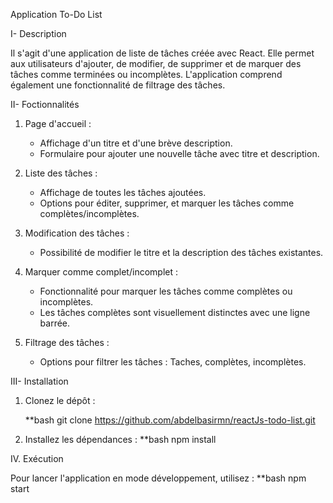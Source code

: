  Application To-Do List

I- Description

Il s'agit d'une application de liste de tâches créée avec React. Elle permet aux utilisateurs d'ajouter, de modifier, de supprimer et de marquer des tâches comme terminées ou incomplètes. L'application comprend également une fonctionnalité de filtrage des tâches.

II- Foctionnalités

1. Page d'accueil :
   - Affichage d'un titre et d'une brève description.
   - Formulaire pour ajouter une nouvelle tâche avec titre et description.

2. Liste des tâches :
   - Affichage de toutes les tâches ajoutées.
   - Options pour éditer, supprimer, et marquer les tâches comme complètes/incomplètes.

3. Modification des tâches :
   - Possibilité de modifier le titre et la description des tâches existantes.

4. Marquer comme complet/incomplet :
   - Fonctionnalité pour marquer les tâches comme complètes ou incomplètes.
   - Les tâches complètes sont visuellement distinctes avec une ligne barrée.

5. Filtrage des tâches :
   - Options pour filtrer les tâches : Taches, complètes, incomplètes.

III- Installation

1. Clonez le dépôt :

   **bash
   git clone https://github.com/abdelbasirmn/reactJs-todo-list.git

2. Installez les dépendances :
    **bash
    npm install
    
IV. Exécution

Pour lancer l'application en mode développement, utilisez :
**bash
npm start
